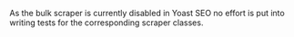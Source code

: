 As the bulk scraper is currently disabled in Yoast SEO no effort is put into writing tests for the corresponding scraper classes.